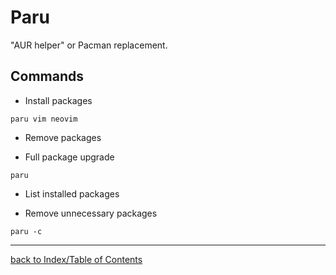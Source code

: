 # Paru
"AUR helper" or Pacman replacement.

## Commands

* Install packages
```
paru vim neovim
```

* Remove packages

* Full package upgrade
```
paru
```

* List installed packages

* Remove unnecessary packages
```
paru -c
```

---

[back to Index/Table of Contents](index.md)

